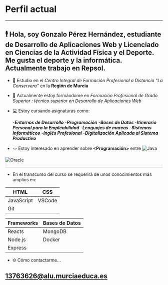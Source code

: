 # Perfil actual
---

## 🕴️ Hola, soy Gonzalo Pérez Hernández, estudiante de Desarrollo de Aplicaciones Web y Licenciado en Ciencias de la Actividad Física y el Deporte. Me gusta el deporte y la informática. Actualmente trabajo en Repsol.

- 🏫 Estudio en el *Centro Integral de Formación Profesional a Distancia "La Conservera"* en la   **Región de Murcia**
	
- 📖 Actualmente estoy formándome en *Formación Profesional de Grado Superior : técnico superior en Desarrollo de Aplicaciones Web*

- 💻 Estoy cursando asignaturas como:

	-***Entornos de Desarrollo***
	-***Programación***
	-***Bases de Datos***
	-***Itinerario Personal para la Empleabilidad***
	-***Lenguajes de marcas***
	-***Sistemas Informáticos***
	-***Inglés Profesional***
	-***Digitalización Aplicada al Sistema Productivo***

- 🪢 Estoy interesado en aprender sobre **<Programación>** **<Lenguajes de marcas>** **<Bases de Datos>** entre ***<Otros>***
![Java](https://www.flaticon.es/icono-gratis/java_226777)

![Oracle](https://worldvectorlogo.com/es/logo/oracle-logo-1)

---

- En el transcurso del curso se requerirá de unos conocimientos más amplios en:

| HTML          | CSS      |
|---------------|----------|
| JavaScript    | VSCode   |
| Git           |          |




| Frameworks | Bases de Datos|
|------------|---------------|
| Reacts     | MongoDB       |
| Node.js    | Docker        |
| Express    |               |



- 🌐 Cómo contactarme...
## 13763626@alu.murciaeduca.es


